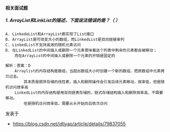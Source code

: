 #### 相关面试题

##### 1. ArrayList和LinkList的描述，下面说法错误的是？（ ）

```
A. LinkedeList和ArrayList都实现了List接口
B. ArrayList是可改变大小的数组，而LinkedList是双向链接串列
C. LinkedList不支持高效的随机元素访问
D. 在LinkedList的中间插入或删除一个元素意味着这个列表中剩余的元素都会被移动；
	而在ArrayList的中间插入或删除一个元素的开销是固定的
```



```
解析：答案：D
	Arraylist的内存结构是数组，当超出数组大小时创建一个新的数组，把原数组中元素拷贝过去。
		其本质是顺序存储的线性表，插入和删除操作会引发后续元素移动，效率低，但是随机访问效率高
	LinkedList的内存结构是用双向链表存储的，链式存储结构插入和删除效率高，不需要移动。
		但是随机访问效率低，需要从头开始向后依次访问
```

发表于

* https://blog.csdn.net/jdliyao/article/details/79837055
